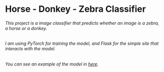 # Horse - Donkey - Zebra Classifier
###### This project is a image classifier that predicts whether an image is a zebra, a horse or a donkey.
###### I am using PyTorch for training the model, and Flask for the simple site that interacts with the model.
###### You can see an example of the model in [here](https://drive.google.com/file/d/1gIFXHB46e_1rfmtc-Gd5iwcZtNdPwzWb/view).